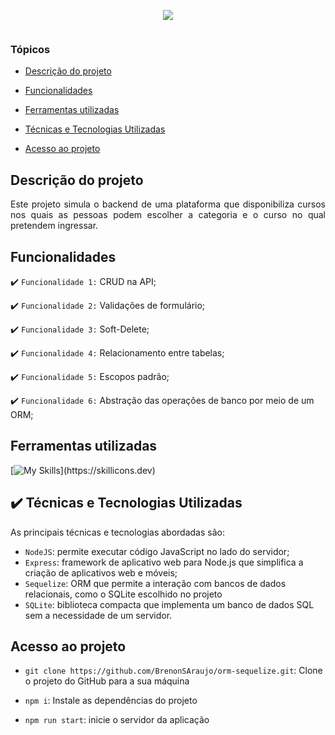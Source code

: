 <p align="center">
<img src="https://github.com/user-attachments/assets/f4dce359-935b-42b6-bb2a-603fa8a75ffe"/>
<p align="center">
<img loading="lazy" src="http://img.shields.io/static/v1?label=STATUS&message=ABERTO%20PARA%20DESENVOLVIMENTO&color=GREEN&style=for-the-badge" alt="" style="max-width: 100%;"/>
</p>

### Tópicos


- [Descrição do projeto](#descrição-do-projeto)

- [Funcionalidades](#funcionalidades)

- [Ferramentas utilizadas](#ferramentas-utilizadas)

- [Técnicas e Tecnologias Utilizadas](#técnicas-e-tecnologias-utilizadas)

- [Acesso ao projeto](#acesso-ao-projeto)

## Descrição do projeto 

<p align="justify">
 Este projeto simula o backend de uma plataforma que disponibiliza cursos nos quais as pessoas podem escolher a categoria e o curso no qual pretendem ingressar.
</p>

## Funcionalidades

:heavy_check_mark: `Funcionalidade 1:` CRUD na API;

:heavy_check_mark: `Funcionalidade 2:` Validações de formulário;

:heavy_check_mark: `Funcionalidade 3:` Soft-Delete;

:heavy_check_mark: `Funcionalidade 4:` Relacionamento entre tabelas;

:heavy_check_mark: `Funcionalidade 5:` Escopos padrão;

:heavy_check_mark: `Funcionalidade 6:` Abstração das operações de banco por meio de um ORM;


## Ferramentas utilizadas
[![My Skills](https://skillicons.dev/icons?i=nodejs,express,sequelize,sqlite,)](https://skillicons.dev)

###

## ✔️ Técnicas e Tecnologias Utilizadas

As principais técnicas e tecnologias abordadas são:

- `NodeJS`: permite executar código JavaScript no lado do servidor;
- `Express`: framework de aplicativo web para Node.js que simplifica a criação de aplicativos web e móveis;
- `Sequelize`: ORM que permite a interação com bancos de dados relacionais, como o SQLite escolhido no projeto
- `SQLite`: biblioteca compacta que implementa um banco de dados SQL sem a necessidade de um servidor.


## Acesso ao projeto
  - ``git clone https://github.com/BrenonSAraujo/orm-sequelize.git``: Clone o projeto do GitHub para a sua máquina
  
  - ``npm i``: Instale as dependências do projeto
  
  - ``npm run start``: inicie o servidor da aplicação
    
